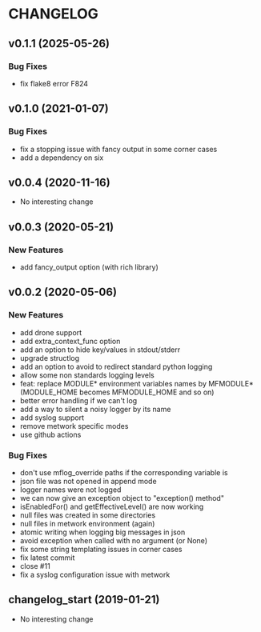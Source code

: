# CHANGELOG

## v0.1.1 (2025-05-26)

### Bug Fixes

- fix flake8 error F824

## v0.1.0 (2021-01-07)

### Bug Fixes

- fix a stopping issue with fancy output in some corner cases
- add a dependency on six

## v0.0.4 (2020-11-16)

- No interesting change

## v0.0.3 (2020-05-21)

### New Features

- add fancy_output option (with rich library)

## v0.0.2 (2020-05-06)

### New Features

- add drone support
- add extra_context_func option
- add an option to hide key/values in stdout/stderr
- upgrade structlog
- add an option to avoid to redirect standard python logging
- allow some non standards logging levels
-  feat: replace MODULE* environment variables names by MFMODULE* (MODULE_HOME becomes MFMODULE_HOME and so on)
- better error handling if we can't log
- add a way to silent a noisy logger by its name
- add syslog support
- remove metwork specific modes
- use github actions

### Bug Fixes

- don't use mflog_override paths if the corresponding variable is
- json file was not opened in append mode
- logger names were not logged
- we can now give an exception object to "exception() method"
- isEnabledFor() and getEffectiveLevel() are now working
- null files was created in some directories
- null files in metwork environment (again)
- atomic writing when logging big messages in json
- avoid exception when called with no argument (or None)
- fix some string templating issues in corner cases
- fix latest commit
- close #11
- fix a syslog configuration issue with metwork

## changelog_start (2019-01-21)

- No interesting change


